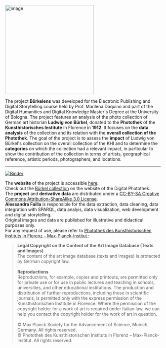 <img width="287" alt="image" src="https://github.com/AlessandraFa/buerkel-photos/assets/72857617/4f265033-228d-4edb-8355-54ab984a66eb">

The project **Bürkelens** was developed for the Electronic Publishing and Digital Storytelling course held by Prof. Marilena Daquino and part of the Digital Humanities and Digital Knowledge Master's Degree at the University of Bologna. The project features an analysis of the photo collection of German art historian **Ludwig von Bürkel**, donated to the **Photothek** of the **Kunsthistorisches Institute** in Florence in **1912**. It focuses on the **data analysis** of the collection and its relation with the **overall collection of the Photothek**.
The goal of the project is to assess the **impact** of Ludwig von Bürkel's collection on the overall collection of the KHI and to determine the **categories** on which the collection had a relevant impact, in particular to show the contribution of the collection in terms of artists, geographical reference, artistic periods, photographers, and locations.

***
[![Binder](https://mybinder.org/badge_logo.svg)](https://mybinder.org/v2/gh/AlessandraFa/buerkel-photos/171490bdda85594d1bcef7cdbd155097a2740b0b?urlpath=lab%2Ftree%2Fbuerkel-data%2FAF_BuerkelAnalysis_EPDS.ipynb)

The **website** of the project is accessible <a href="https://alessandrafa.github.io/buerkel-photos/index.html" target="_blank">here</a>.\
Check out the <a href="https://photothek.khi.fi.it/ete?action=addFilter&filter=pic-filter_bestand&term=Fondo%20B%C3%BCrkel&sstate=eJztV9tu20YQ1SWIXLqulbXbuO4N2QBFUNCpSEqyJL_0pgYoijat8lYHBEUuJULkrspdJnYM_V2-IF_UWVKkJIukDfRVeuHMnJkzM1xyhtqroraCiDN__m9EwuvnXFjUsUKnWTmpYIWzUJjCEz55VutVfqj-tpfip6pyJKN8xmbRPAtDldMKPlAq8bUu_Nl3lWfV3jH-Smn88tML8_c_X6Dm8IrYkSB_yXw_s5CcVPEHZYW_V26wyVkU2gQPbrBHbT9yCMeDf7BtYxU7zA6IsECyGRWWR0logo1GwZiEt63iek5kjOfg1wsVxz1KVtfzBQmJI-XMOGbMl9cg4gLSgWAJe2pavrQuFq_VGDEpkyhofMoi35HyAn6gR5MJkaE3oLghC_CgBVbvHTSi6SDB3Yx5TW5D33iAoS8bL1SwRFDhAFtSBWZrMuGyEvNX74o4Z6-gC1PqUHPAk_qJzIzNZYNJkn7yk7UkDZpjEp9Mbuwtl6xSQ8bPPfvsHhw5bps8S3AWUQ5PUVhWSOaTy-AywSah5ZYxZD65DNwKAj-ikzKGzKe4i3eEipDQOztJ_XKZ4MkioWf5ZjnRulspz31Iik-49HTy_AqZSk8pz6-QqfS08vzKuys7tSLfQsa7Tq_A9U6--5JtMAGVCC17lgwVCBVhRBYwVBWlPtRaqKqB_LGUdVQXzAbte6kZ6NvZ1DubR2MfMsxD5kS28BiFWU4mgUVBuAYx4ClVO6Hal3IH1ShLgS6qtkBuSvkcNf5g8WhPXXuopumgHEiljx74HhegfqTUhvqqOL2F6jClU01DdZiFyyi9gx5QRsmSUe-iGqHL5Hov4ZB0RlLHIYht1HBZ-BY2UuxXG0LBugQ_B7mPHo3hhg00VbvwqAVdv5HcpzGEZH0S0i848YktiLMKSzBD1dsXWdg6pHdUo5sPGedqu5cPtftqt7WCvoiho2X9Mp22Ag-h55GGHmqarnfay9U5HMV3fLc6d6tztzp3q3O3Ov__6qzBkE22DKycEazOZIk1pWKgBkxFM1lQj6Slg_aWw9ZJTd1t0_mGqQk5dLQHNYoIkiebbwTLrc5cdxmib4YcS1Mf7Y8tPiPCfOORt2D9EogMdMyoD6PbtCIOW9uX5xqXL2mM9lYxxnbJxnbJxmb-fcjUQXU7_iaQSjdVHoNyjg6DyBfe3Cd_Ew4ST5bxqIcaE9gEyTeBNPThBsIe8nzp8aly4LhwPlfJSXG400a8jR-6lk0ER59sTknAvs4wtD1F4w2a4oe3Xr9cMH2jcsH0JQHwmww8ynnmN-vafoZz2VN8kz1nbhQ6rBWf77DWwNPM4XHBiwtOOHP6LP9lLMy01swTZd-jHtjJ3BJT-M8_uPzx5ehyyriAjwz38qT6H-EiPjs" target="_blank">Bürkel collection</a> on the website of the Digital Photothek.\
The **project** and **derivative data** are distributed under a <a href="https://creativecommons.org/licenses/by-sa/3.0/" target="_blank">CC-BY-SA Creative Commons Attribution-ShareAlike 3.0 License</a>.\
**Alessandra Failla** is responsible for the data extraction, data cleaning, data integration with SPARQL, data analyis, data visualization, web development and digital storytelling.\
Original images and data are published for illustrative and didactical purposes only.\
For any request of use, please refer to <a href="https://photothek.khi.fi.it/cms/home/copyright/" target="_blank">Photothek des Kunsthistorischen Instituts in Florenz – Max-Planck-Institut
</a>:
> **Legal Copyright on the Content of the Art Image Database (Texts and Images)**\
> The content of the art image database (texts and images) is protected by German copyright law.\
> \
>**Reproductions**\
>Reproductions, for example, copies and printouts, are permitted only for private use or for use in public lectures and teaching in schools, universities, and other educational institutions. The production and distribution of further reproductions, including those in scientific journals, is permitted only with the express permission of the Kunsthistorischen Institute in Florence. Where the permission of the copyright holder for a work of art is required under Italian law, we can help you contact the copyright holder for the work of art in question.\
> \
> © Max Planck Society for the Advancement of Science, Munich, Germany. All rights reserved.\
> © Photothek des Kunsthistorischen Instituts in Florenz – Max-Planck-Institut. All rights reserved.

